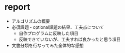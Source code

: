 # report
- アルゴリズムの概要
- 必須課題・optional課題の結果、工夫点について
  - 自作プログラムに反映した項目
  - 反映できていないが、工夫すれば良かったと思う項目
- 文書分類を行なってみた全体的な感想
